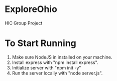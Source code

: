 # ExploreOhio
HIC Group Project

# To Start Running
1. Make sure NodeJS in installed on your machine.
2. Install express with "npm install express".
3. Initialize server with "npm init -y"
4. Run the server locally with "node server.js".

